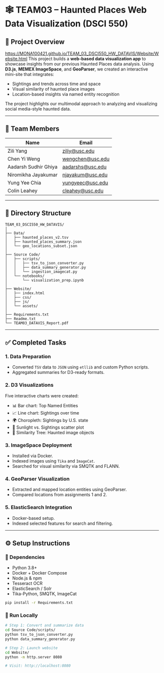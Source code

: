 # 🕸️ TEAM03 – Haunted Places Web Data Visualization (DSCI 550)

## 📌 Project Overview

https://MONA100421.github.io/TEAM_03_DSCI550_HW_DATAVIS/Website/Website.html
This project builds a **web-based data visualization app** to showcase insights from our previous Haunted Places data analysis. Using **D3.js**, **MEMEX ImageSpace**, and **GeoParser**, we created an interactive mini-site that integrates:

- Sightings and trends across time and space
- Visual similarity of haunted place images
- Location-based insights via named entity recognition

The project highlights our multimodal approach to analyzing and visualizing social media-style haunted data.

---

## 👥 Team Members

| Name                 | Email              |
|----------------------|--------------------|
| Zili Yang            | ziliy@usc.edu      |
| Chen Yi Weng         | wengchen@usc.edu   |
| Aadarsh Sudhir Ghiya | aadarshs@usc.edu   |
| Niromikha Jayakumar  | njayakum@usc.edu   |
| Yung Yee Chia        | yungyeec@usc.edu   |
| Colin Leahey         | cleahey@usc.edu    |

---

## 📂 Directory Structure

```
TEAM_03_DSCI550_HW_DATAVIS/
│
├── Data/
│   ├── haunted_places_v2.tsv
│   ├── haunted_places_summary.json
│   └── geo_locations_subset.json
│
├── Source Code/
│   ├── scripts/
│   │   ├── tsv_to_json_converter.py
│   │   ├── data_summary_generator.py
│   │   └── ingestion_imagecat.py
│   └── notebooks/
│       └── visualization_prep.ipynb
│
├── Website/
│   ├── index.html
│   ├── css/
│   ├── js/
│   └── assets/
│
├── Requirements.txt
├── Readme.txt
└── TEAM03_DATAVIS_Report.pdf
```

---

## ✅ Completed Tasks

### 1. Data Preparation
- Converted `TSV` data to `JSON` using `etllib` and custom Python scripts.
- Aggregated summaries for D3-ready formats.

### 2. D3 Visualizations
Five interactive charts were created:
- 📊 Bar chart: Top Named Entities
- 📈 Line chart: Sightings over time
- 🌍 Choropleth: Sightings by U.S. state
- 🔦 Sunlight vs. Sightings scatter plot
- 🌲 Similarity Tree: Haunted image objects

### 3. ImageSpace Deployment
- Installed via Docker.
- Indexed images using `Tika` and `ImageCat`.
- Searched for visual similarity via SMQTK and FLANN.

### 4. GeoParser Visualization
- Extracted and mapped location entities using GeoParser.
- Compared locations from assignments 1 and 2.

### 5. ElasticSearch Integration
- Docker-based setup.
- Indexed selected features for search and filtering.

---

## ⚙️ Setup Instructions

### 🔧 Dependencies

- Python 3.8+
- Docker + Docker Compose
- Node.js & npm
- Tesseract OCR
- ElasticSearch / Solr
- Tika-Python, SMQTK, ImageCat

```bash
pip install -r Requirements.txt
```

### 🚀 Run Locally

```bash
# Step 1: Convert and summarize data
cd Source Code/scripts/
python tsv_to_json_converter.py
python data_summary_generator.py

# Step 2: Launch website
cd Website/
python -m http.server 8080

# Visit: http://localhost:8080
```
